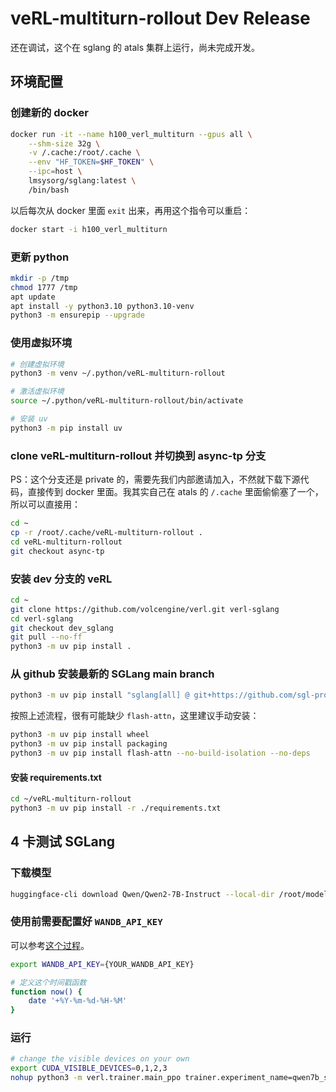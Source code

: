 # veRL-multiturn-rollout Dev Release

还在调试，这个在 sglang 的 atals 集群上运行，尚未完成开发。

## 环境配置

### 创建新的 docker

```bash
docker run -it --name h100_verl_multiturn --gpus all \
    --shm-size 32g \
    -v /.cache:/root/.cache \
    --env "HF_TOKEN=$HF_TOKEN" \
    --ipc=host \
    lmsysorg/sglang:latest \
    /bin/bash
```

以后每次从 docker 里面 `exit` 出来，再用这个指令可以重启：

```bash
docker start -i h100_verl_multiturn
```

### 更新 python

```bash
mkdir -p /tmp
chmod 1777 /tmp
apt update
apt install -y python3.10 python3.10-venv
python3 -m ensurepip --upgrade
```

### 使用虚拟环境

```bash
# 创建虚拟环境
python3 -m venv ~/.python/veRL-multiturn-rollout

# 激活虚拟环境
source ~/.python/veRL-multiturn-rollout/bin/activate

# 安装 uv
python3 -m pip install uv
```

### clone veRL-multiturn-rollout 并切换到 async-tp 分支

PS：这个分支还是 private 的，需要先我们内部邀请加入，不然就下载下源代码，直接传到 docker 里面。我其实自己在 atals 的 `/.cache` 里面偷偷塞了一个，所以可以直接用：

```bash
cd ~
cp -r /root/.cache/veRL-multiturn-rollout .
cd veRL-multiturn-rollout
git checkout async-tp
```

### 安装 dev 分支的 veRL

```bash
cd ~
git clone https://github.com/volcengine/verl.git verl-sglang
cd verl-sglang
git checkout dev_sglang
git pull --no-ff
python3 -m uv pip install .
```

### 从 github 安装最新的 SGLang main branch

```bash
python3 -m uv pip install "sglang[all] @ git+https://github.com/sgl-project/sglang.git/@main#egg=sglang&subdirectory=python" --find-links https://flashinfer.ai/whl/cu124/torch2.5/flashinfer-python
```

按照上述流程，很有可能缺少 `flash-attn`，这里建议手动安装：

```bash
python3 -m uv pip install wheel
python3 -m uv pip install packaging
python3 -m uv pip install flash-attn --no-build-isolation --no-deps
```

#### 安装 requirements.txt

```bash
cd ~/veRL-multiturn-rollout
python3 -m uv pip install -r ./requirements.txt
```

## 4 卡测试 SGLang

### 下载模型

```bash
huggingface-cli download Qwen/Qwen2-7B-Instruct --local-dir /root/models/qwen2-7b-instruct --local-dir-use-symlinks False
```

### 使用前需要配置好 `WANDB_API_KEY`

可以参考[这个过程](https://community.wandb.ai/t/where-can-i-find-the-api-token-for-my-project/7914)。

```bash
export WANDB_API_KEY={YOUR_WANDB_API_KEY}

# 定义这个时间戳函数
function now() {
    date '+%Y-%m-%d-%H-%M'
}
```

### 运行

```bash
# change the visible devices on your own
export CUDA_VISIBLE_DEVICES=0,1,2,3
nohup python3 -m verl.trainer.main_ppo trainer.experiment_name=qwen7b_sft2_$(now)
```

